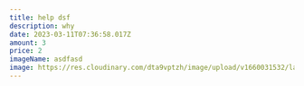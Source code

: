 ```yaml
---
title: help dsf
description: why
date: 2023-03-11T07:36:58.017Z
amount: 3
price: 2
imageName: asdfasd
image: https://res.cloudinary.com/dta9vptzh/image/upload/v1660031532/lauren/ryan-yeaman-EIMgTi64vv8-unsplash.jpg
---
```

